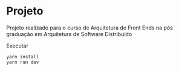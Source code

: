 # Projeto

Projeto realizado para o curso de Arquitetura de Front Ends na pós graduação em Arquitetura de Software Distribuído

Executar

````
yarn install
yarn run dev

